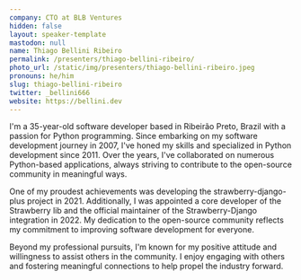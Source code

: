 ```yaml
---
company: CTO at BLB Ventures
hidden: false
layout: speaker-template
mastodon: null
name: Thiago Bellini Ribeiro
permalink: /presenters/thiago-bellini-ribeiro/
photo_url: /static/img/presenters/thiago-bellini-ribeiro.jpeg
pronouns: he/him
slug: thiago-bellini-ribeiro
twitter: _bellini666
website: https://bellini.dev
---
```


I'm a 35-year-old software developer based in Ribeirão Preto, Brazil with a passion for Python programming. Since embarking on my software development journey in 2007, I've honed my skills and specialized in Python development since 2011. Over the years, I've collaborated on numerous Python-based applications, always striving to contribute to the open-source community in meaningful ways.

One of my proudest achievements was developing the strawberry-django-plus project in 2021. Additionally, I was appointed a core developer of the Strawberry lib and the official maintainer of the Strawberry-Django integration in 2022. My dedication to the open-source community reflects my commitment to improving software development for everyone.

Beyond my professional pursuits, I'm known for my positive attitude and willingness to assist others in the community. I enjoy engaging with others and fostering meaningful connections to help propel the industry forward.
